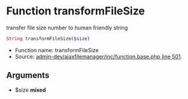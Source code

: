 Function transformFileSize
===========================

transfer file size number to human friendly string



```php
String transformFileSize($size)
```

* Function name: transformFileSize
* Source: [admin-dev/ajaxfilemanager/inc/function.base.php line 501](https://github.com/PrestaShop/PrestaShop/blob/1.5.0.3/admin-dev/ajaxfilemanager/inc/function.base.php#L501).

Arguments
---------

* $size **mixed**

